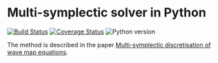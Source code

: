 # Multi-symplectic solver in Python

[![Build Status](https://img.shields.io/travis/olivierverdier/multishake/master.svg?style=flat-square)](https://travis-ci.org/olivierverdier/multishake)
[![Coverage Status](https://img.shields.io/coveralls/olivierverdier/multishake/master.svg?style=flat-square)](https://coveralls.io/r/olivierverdier/multishake?branch=master)
![Python version](https://img.shields.io/badge/python-3.4-blue.svg?style=flat-square)

The method is described in the paper [Multi-symplectic discretisation of wave map equations](http://arxiv.org/abs/1411.6516).

